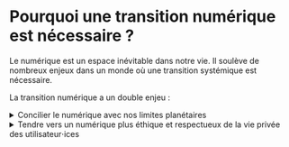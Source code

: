 # Pourquoi une transition numérique est nécessaire ?

Le numérique est un espace inévitable dans notre vie. Il soulève de nombreux enjeux dans un monde où une transition systémique est nécessaire.

La transition numérique a un double enjeu :

<details>
<summary>
  Concilier le numérique avec nos limites planétaires
</summary>

## Contexte

L'impact du numérique sur notre planète est clairement non négligeable. Selon un [rapport de GreenIT.fr](https://www.greenit.fr/empreinte-environnementale-du-numerique-mondial/) Il représente **3,8% des émissions mondiales** de gaz à effet de serre. En constante expansion, les prévisions d'émission pour ce secteur sont toujours revues à la hausse. Il participe également à l'**épuisement des ressources abiotiques**. La raréfaction de ces ressources est principalement liée aux équipements des utilisateur⋅ices (smartphones, ordinateurs, télévisions, objets connectés, ...).

Pour initier une transition numérique, il faut également avoir les bons **ordres de grandeur**. L'empreinte numérique représente environ **2% de l'empreinte carbone totale** d'une personne. Les éco-gestes liés au numérique sont nécessaires, il en existe toutefois des plus impactants en terme de réduction d'émission. En effet, changer son l'alimentation et la façon de se déplacer sont des leviers beaucoup plus impactants.

## Comment réduire son impact

D'abord **en conservant le plus longtemps ses appareils**. En effet, la phase de **fabrication** représente **80% des émissions** de gaz à effet de serre dans le cycle de vie de vos appareils. Pour s'assurer que nos appareils durent le plus possible, prendre soin de son matériel en les protégeant (coque, vitre de protection) est une évidence. Aussi, l'**obsolescence logicielle**<sup>1</sup> participe activement au renouvellement effréné de nos appareils, utiliser des applications nécessitant moins de ressources et proposant un grande compatibilité semble alors être un levier pour freiner la production d'appareils.

Ensuite, **en réduisant son utilisation**. Celle-ci représente **20% des émissions** de gaz à effet de serre dans le cycle de vie de vos appareils. La surconsommation de données est trop peu remise en question. Les opérateurs ne cessent de proposer des offres avec toujours plus de Giga Octets à des prix toujours plus dérisoires. Nous consommons des données sans se préoccuper de l'impact de cette action, sans se demander comment sont traitées ces données. Sur le réseau mobile, le trafic de données consommées a été multiplié par plus de 8 en 5 ans ([Arcep](https://www.arcep.fr/cartes-et-donnees/nos-publications-chiffrees/observatoire-des-marches-des-communications-electroniques-en-france/t3-2021.html)).

Il est donc important d'effectuer virage pour éviter que le numérique soit considérer comme une ressource critique non renouvelable. Ce virage passe par une **sobriété numérique**.

La sobriété numérique conduit à **diminuer son impact sur la planète** mais également à **réduire votre charge mentale** liée au numérique. Beaucoup d'outils numériques ont un aspect vampirisant. En utilisant des applications non addictives, on réduit son utilisation et améliore sa santé mentale en se détachant de ces services toxiques.

Parfois, certaines actions n'ont pas un réel impact sur la plan environnementale mais davantage sur la charge mentale liée au numérique. Par exemple, réduire l'usage de ses e-mails a un impact minime sur l'environnement en revanche il réduit votre **fardeau numérique**. L'usage de la vidéo en ligne une des sources les plus gourmandes en données (donc en énergie) sur Internet, un film en 4K représente autant de données que tous les e-mails d'une personne dans sa vie ().

<p>
<sup>1</sup>
La diminution des possibilités d’usage d’un appareil numérique en raison de l’indisponibilité ou du dysfonctionnement d’un logiciel (<a href="https://www.economie.gouv.fr/numerique-propositions-lutter-contre-obsolescence-logicielle">Ministère de l'économie</a>).
</p>
</details>

<details>
    <summary>
 Tendre vers un numérique plus éthique et respectueux de la vie privée des utilisateur⋅ices
    </summary>

En plus d'une sobriété numérique, pour réussir sa transition numérique il faut également se questionner sur l'éthique et la soutenabilité des outils que nous utilisons. Certains services ont effectivement une approche à l'opposée d'**un monde soutenable et désirable**. Ceux-ci sont malheureusement souvent les plus utilisés par les utilisateur⋅ices. Par chance, il existe des alternatives

Pour savoir quelles alternatives choisir il faut d'abord comprendre comment se repartissent les services numériques. Ceux-ci se composent en **deux grandes familles** : les services propriétaires et les services libres.

## Les applications propriétaires

Les applications propriétaires sont développées et possédées par des organisations, **le code n'est pas en accès libre**.

Ces applications peuvent être des services payants pour y avoir accès (le logiciel Photoshop par exemple) mais sont souvent gratuits. Comment ces services rapportent-ils de l'argent alors ?

Ils sont très souvent basés sur l'**économie de la données**. Les entreprises récupèrent les données des utilisateur⋅ices lors de l'utilisation. Ces données sont également traitées pour créer un profil liées à nos usages et ensuite revendues pour afficher des publicités mieux ciblées. Les publicités ont pourtant **un impact clair sur l'environnement**. Il existe en effet une corrélation évidente entre la publicité et la surconsommation. Or **une sobriété systémique s'impose** pour réussir une bifurcation écologique et la  surconsommation en est l'antithèse.

De plus, avec ces données les entreprises vont travailler sur l'**économie de l'attention** pour rendre l'utilisateur⋅ice encore plus addict⋅e au contenu qu'elles proposent (fil Instagram ou TikTok, recommandations Netflix ou Youtube, ...).

Parfois il y a des services sont payants mais dont le modèle économique repose tout de même sur l'économie de la données. C'est le cas de Spotify notamment. Difficile alors de voir ces services d'une autre manière que des **aspirateurs à données** qui se fichent de ce qu'ils proposent tant qu'ils peuvent capitaliser toujours plus sur le marché de la donnée. **Un service payant propriétaire ne nous garantie donc pas une sécurité des données**, même s'il n'affichent aucune publicité.

Le modèle propriétaire vise donc à faire consommer toujours plus de contenu avec des publicités davantage personnalisées menant à une surconsommation de masse. Il est donc important d'avoir le **contrôle de ses données**.

Parmi les entreprises qui proposent ces services il y a les géants du web - Google, Amazon, Facebook/Meta, Apple, Microsoft - les GAFAMs dont les outils sont des plus utilisés dans le monde. Leur système de fonctionnement n'est vraiment pas celui d'un monde vertueux. Voici quelques exemples pour ces organisations :

- Google joue sur son hyper dominance sur Android pour imposer ces produits (Chrome, Cloud, ...). La société essaie de déstandardiser Internet pour avoir le monopole.
- Amazon et Microsoft ont des conditions conditions de travail désastreuses.
- Pour Facebook/Meta, son patron Marc Zuckerberg menace de fermer les services (Instagram, WhatsApp, Facebook) en Europe parce qu'il ne veut pas respecter les lois de protection des données européennes RGPD.
- Apple propose de nouveaux produits tous les ans avec un chargeur non universel, démarche à l'opposée de la sobriété numérique. La société affirme également que son iOS est sécurisé mais avec un code source totalement opaque, il faut donc les croire sur parole.

Ces firmes interagissent également entre elles pour assoir encore plus leur monopole. Apple propose comme moteur de recherche Google, Amazon utilise les services de publicités de Google et Facebook/Meta...
Les services propriétaires ont loin d'avoir une éthique désirable à l'opposée de la philosophie du Web basée sur le partage et l'interconnexion.

## Les applications libres

Les applications sont développées par différentes institutions (entreprises, associations, fondations, particuliers, ...), leur code est en accès libre, **open source**. N'importe qui, à condition d'en avoir la capacité technique, peut donc voir le code, l'analyser, le vérifier. Tout le monde peut proposer une amélioration au code, rapporter un bug. Le libre accès du code permet aussi d'**auditer** les applications par des instances externes spécialisées dans des domaines précis (sécurité, performance, ...). Au lieu de se baser sur la concurrence, l'open source repose sur la **collaboration**. Au lieu de tout privatiser, la philosophie est de **rendre accessible**, utiliser les standards.

Mais tout ça a un coût. Le fait de ne pas revendre les données veut aussi dire trouver une autre source de financement. La plupart de ces services sont gérés par des fondations qui reçoivent des **dons** (comme Signal). Ils peuvent parfois intégré de la **publicité** ou proposer un **service payant**. 

Nous pourrions comparer le rapport entre les services libres et ceux aux propriétaires à celui entre le service public (hôpitaux, universités, France TV, ...) et les services privés (cliniques, école privées, Bernard Arnault, ...).

Il faut tout de même faire attention "open source" ne veut pas toujours dire éthique et parfait. Par exemple Google développe le navigateur open source Chromium qui sert notamment de base à de nombreux navigateurs (Chrome, Edge, Brave, ...). Pourtant ce navigateur est truffé de pisteurs permettant à Google de suivre votre activité sur le web.

Trouver une bonne alternative libre est donc un travail de recherche long et fastidieux. Pour vous éviter ce travail, je vous propose des alternatives plus éthiques et sobres aux applications les plus utilisées.

</details>

<style>
  ul{
    padding: 1% 11%;
    margin: -1% 0%
  }
  li{
    margin-bottom:1%;
  }
</style>
